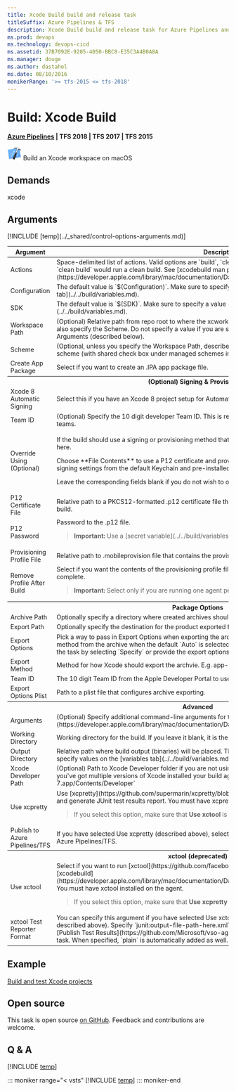 ```yaml
---
title: Xcode Build build and release task
titleSuffix: Azure Pipelines & TFS
description: Xcode Build build and release task for Azure Pipelines and Team Foundation Server (TFS)
ms.prod: devops
ms.technology: devops-cicd
ms.assetid: 37B7092E-9205-4050-BBC8-E35C3A4B0A8A
ms.manager: douge
ms.author: dastahel
ms.date: 08/10/2016
monikerRange: '>= tfs-2015 <= tfs-2018'
---
```



# Build: Xcode Build

**[Azure Pipelines](xcode.md) | TFS 2018 | TFS 2017 | TFS 2015**

![icon](_img/xcode.png) Build an Xcode workspace on macOS

## Demands

xcode

## Arguments

<table>
<thead>
<tr>
<th>Argument</th>
<th>Description</th>
</tr>
</thead>
<tr>
<td>Actions</td>
<td>
Space-delimited list of actions.  Valid options are `build`, `clean`, `test`, `analyze`, and `archive`.  For example: `clean build` would run a clean build.  See [xcodebuild man page](https://developer.apple.com/library/mac/documentation/Darwin/Reference/ManPages/man1/xcodebuild.1.html).
</td>
</tr>
<tr>
<td>Configuration</td>
<td>
The default value is `$(Configuration)`. Make sure to specify a value (for example, `Release`) on the [variables tab](../../build/variables.md).
</td>
</tr>
<tr>
<td>SDK</td>
<td>
The default value is `$(SDK)`. Make sure to specify a value (for example, `iphonesimulator`) on the [variables tab](../../build/variables.md).
</td>
</tr>
<tr>
<td>Workspace Path</td>
<td>
(Optional) Relative path from repo root to where the xcworkspace folder exists. If you specify a value, you must also specify the Scheme. Do not specify a value if you are specifying the **-target** flag in Advanced, Arguments (described below).
</td>
</tr>
<tr>
<td>Scheme</td>
<td>
(Optional, unless you specify the Workspace Path, described above.) Scheme name in Xcode. Must be a shared scheme (with shared check box under managed schemes in Xcode selected).
</td>
</tr>
<tr>
<td>Create App Package</td>
<td>
Select if you want to create an .IPA app package file.
</td>
</tr>
<tr>
<th style="text-align: center" colspan="2">(Optional) Signing &amp; Provisioning</th>
</tr>
<tr>
<td>Xcode 8 Automatic Signing</td>
<td>
Select this if you have an Xcode 8 project setup for Automatic Signing.
</td>
</tr>
<tr>
<td>Team ID</td>
<td>
(Optional) Specify the 10 digit developer Team ID. This is required if you are a member of multiple development teams.
</td>
</tr>
<tr>
<td>Override Using (Optional)</td>
<td>
<p>If the build should use a signing or provisioning method that is different than the default, choose that method here.</p>
<p>Choose **File Contents** to use a P12 certificate and provisioning profile.
Choose **Identifiers** to retrieve signing settings from the default Keychain and pre-installed profiles.</p>
<p>Leave the corresponding fields blank if you do not wish to override default build settings.</p>
</td>
</tr>
<tr>
<td>P12 Certificate File</td>
<td>
Relative path to a PKCS12-formatted .p12 certificate file that contains a signing certificate to be used for this build.
</td>
</tr>
<tr>
<td>P12 Password</td>
<td>
Password to the .p12 file.
<blockquote><strong>Important: </strong> Use a [secret variable](../../build/variables.md) to avoid exposing this value.</blockquote>
</td>
</tr>
<tr>
<td>Provisioning Profile File</td>
<td>
Relative path to .mobileprovision file that contains the provisioning profile override to be used for this build.
</td>
</tr>
<tr>
<td>Remove Profile After Build</td>
<td>
Select if you want the contents of the provisioning profile file to be removed from the build agent after the build is complete.
<blockquote><strong>Important: </strong> Select only if you are running one agent per user.</blockquote>
</td>
</tr>
<tr>
<th style="text-align: center" colspan="2">Package Options</th>
</tr>
<tr>
<td>Archive Path</td>
<td>
Optionally specify a directory where created archives should be placed.
</td>
</tr>
<tr>
<td>Export Path</td>
<td>
Optionally specify the destination for the product exported from the archive.
</td>
</tr>
<tr>
<td>Export Options</td>
<td>
Pick a way to pass in Export Options when exporting the archive. The task automatically detects the export method from the archive when the default `Auto` is selected.
You can specify the export method and Team ID in the task by selecting `Specify` or provide the export options via a plist file by choosing `Plist`.
</td>
</tr>
<tr>
<td>Export Method</td>
<td>
Method for how Xcode should export the archvie. E.g. app-store, package, ad-hoc, enterprise, development.
</td>
</tr>
<tr>
<td>Team ID</td>
<td>
The 10 digit Team ID from the Apple Developer Portal to use for this export.
</td>
</tr>
<tr>
<td>Export Options Plist</td>
<td>
Path to a plist file that configures archive exporting.
</td>
</tr>
<tr>
<th style="text-align: center" colspan="2">Advanced</th>
</tr>
<tr>
<td>Arguments</td>
<td>
(Optional) Specify additional command-line arguments for this build. See [xcodebuild man page](https://developer.apple.com/library/mac/documentation/Darwin/Reference/ManPages/man1/xcodebuild.1.html).
</td>
</tr>
<tr>
<td>Working Directory</td>
<td>
Working directory for the build. If you leave it blank, it is the root of the repo.
</td>
</tr>
<tr>
<td>Output Directory</td>
<td>
Relative path where build output (binaries) will be placed. The default value includes build variables. Make sure to specify values on the [variables tab](../../build/variables.md).
</td>
</tr>
<tr>
<td>Xcode Developer Path</td>
<td>
(Optional) Path to Xcode Developer folder if you are not using the system default. Specify this argument when you've got multiple versions of Xcode installed your build agent. For example: `/Applications/Xcode 7.app/Contents/Developer`
</td>
</tr>
<tr>
<td>Use xcpretty</td>
<td>
Use [xcpretty](https://github.com/supermarin/xcpretty/blob/master/README.md) to format xcodebuild output and generate JUnit test results report. You must have xcpretty installed on the agent.
<blockquote>If you select this option, make sure that <strong>Use xctool</strong> is cleared.</blockquote>
</td>
</tr>
<tr>
<td>Publish to Azure Pipelines/TFS</td>
<td>
If you have selected Use xcpretty (described above), select this option if you want to publish JUnit Test results to Azure Pipelines/TFS.
</td>
</tr>
<tr>
<th style="text-align: center" colspan="2">xctool (deprecated)</th>
</tr>
<tr>
<td>Use xctool</td>
<td>
Select if you want to run [xctool](https://github.com/facebook/xctool/blob/master/README.md) instead of [xcodebuild](https://developer.apple.com/library/mac/documentation/Darwin/Reference/ManPages/man1/xcodebuild.1.html). You must have xctool installed on the agent.
<blockquote>If you select this option, make sure that <strong>Use xcpretty</strong> is cleared.</blockquote>
</td>
</tr>
<tr>
<td>xctool Test Reporter Format</td>
<td>
You can specify this argument if you have selected Use xctool and included `test` in Actions (arguments described above). Specify `junit:output-file-path-here.xml` to generate a file that you can publish using the [Publish Test Results](https://github.com/Microsoft/vso-agent-tasks/tree/master/Tasks/PublishTestResults) task. When specified, `plain` is automatically added as well.
</td>
</tr>
[!INCLUDE [temp](../_shared/control-options-arguments.md)]
</table>

## Example

[Build and test Xcode projects](../../languages/xcode.md)

## Open source

This task is open source [on GitHub](https://github.com/Microsoft/vsts-tasks). Feedback and contributions are welcome.

## Q & A
<!-- BEGINSECTION class="md-qanda" -->

[!INCLUDE [temp](../../_shared/qa-agents.md)]

::: moniker range="< vsts"
[!INCLUDE [temp](../../_shared/qa-versions.md)]
::: moniker-end

<!-- ENDSECTION -->
